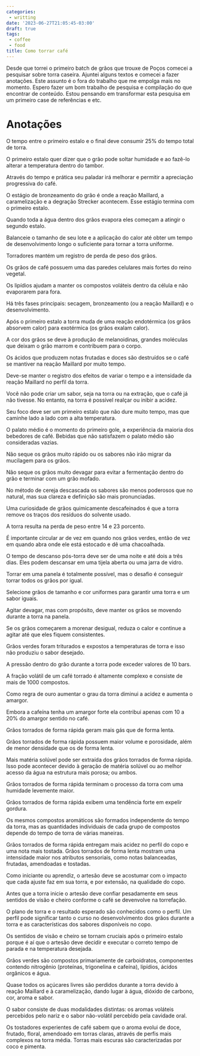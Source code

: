 ```yaml
---
categories:
 - writting
date: '2023-06-27T21:05:45-03:00'
draft: true
tags:
 - coffee
 - food
title: Como torrar café
---
```


Desde que torrei o primeiro batch de grãos que trouxe de Poços comecei a pesquisar sobre torra caseira. Ajuntei alguns textos e comecei a fazer anotações. Este assunto é o fora do trabalho que me empolga mais no momento. Espero fazer um bom trabalho de pesquisa e compilação do que encontrar de conteúdo. Estou pensando em transformar esta pesquisa em um primeiro case de referências e etc.

# Anotações

O tempo entre o primeiro estalo e o final deve consumir 25% do tempo total de torra.

O primeiro estalo quer dizer que o grão pode soltar humidade e ao fazê-lo alterar a temperatura dentro do tambor.

Através do tempo e prática seu paladar irá melhorar e permitir a apreciação progressiva do café.

O estágio de bronzeamento do grão é onde a reação Maillard, a caramelização e a degração Strecker acontecem. Esse estágio termina com o primeiro estalo.

Quando toda a água dentro dos grãos evapora eles começam a atingir o segundo estalo.

Balanceie o tamanho de seu lote e a aplicação do calor até obter um tempo de desenvolvimento longo o suficiente para tornar a torra uniforme.

Torradores mantém um registro de perda de peso dos grãos.

Os grãos de café possuem uma das paredes celulares mais fortes do reino vegetal.

Os lipídios ajudam a manter os compostos voláteis dentro da célula e não evaporarem para fora.

Há três fases principais: secagem, bronzeamento (ou a reação Maillard) e o desenvolvimento.

Após o primeiro estalo a torra muda de uma reação endotérmica (os grãos absorvem calor) para exotérmica (os grãos exalam calor).

A cor dos grãos se deve à produção de melanoidinas, grandes moléculas que deixam o grão marrom e contribuem para o corpo.

Os ácidos que produzem notas frutadas e doces são destruídos se o café se mantiver na reação Maillard por muito tempo.

Deve-se manter o registro dos efeitos de variar o tempo e a intensidade da reação Maillard no perfil da torra.

Você não pode criar um sabor, seja na torra ou na extração, que o café já não tivesse. No entanto, na torra é possível realçar ou inibir a acidez.

Seu foco deve ser um primeiro estalo que não dure muito tempo, mas que caminhe lado a lado com a alta temperatura.

O palato médio é o momento do primeiro gole, a experiência da maioria dos bebedores de café. Bebidas que não satisfazem o palato médio são consideradas vazias.

Não seque os grãos muito rápido ou os sabores não irão migrar da mucilagem para os grãos.

Não seque os grãos muito devagar para evitar a fermentação dentro do grão e terminar com um grão mofado.

No método de cereja descascada os sabores são menos poderosos que no natural, mas sua clareza e definição são mais pronunciadas.

Uma curiosidade de grãos quimicamente descafeinados é que a torra remove os traços dos resíduos do solvente usado.

A torra resulta na perda de peso entre 14 e 23 porcento.

É importante circular ar de vez em quando nos grãos verdes, então de vez em quando abra onde ele está estocado e dê uma chacoalhada.

O tempo de descanso pós-torra deve ser de uma noite e até dois a três dias. Eles podem descansar em uma tijela aberta ou uma jarra de vidro.

Torrar em uma panela é totalmente possível, mas o desafio é conseguir torrar todos os grãos por igual.

Selecione grãos de tamanho e cor uniformes para garantir uma torra e um sabor iguais.

Agitar devagar, mas com propósito, deve manter os grãos se movendo durante a torra na panela.

Se os grãos começarem a morenar desigual, reduza o calor e continue a agitar até que eles fiquem consistentes.

Grãos verdes foram triturados e expostos a temperaturas de torra e isso não produziu o sabor desejado.

A pressão dentro do grão durante a torra pode exceder valores de 10 bars.

A fração volátil de um café torrado é altamente complexo e consiste de mais de 1000 compostos.

Como regra de ouro aumentar o grau da torra diminui a acidez e aumenta o amargor.

Embora a cafeína tenha um amargor forte ela contribui apenas com 10 a 20% do amargor sentido no café.

Grãos torrados de forma rápida geram mais gás que de forma lenta.

Grãos torrados de forma rápida possuem maior volume e porosidade, além de menor densidade que os de forma lenta.

Mais matéria solúvel pode ser extraída dos grãos torrados de forma rápida. Isso pode acontecer devido à geração de matéria solúvel ou ao melhor acesso da água na estrutura mais porosa; ou ambos.

Grãos torrados de forma rápida terminam o processo da torra com uma humidade levemente maior.

Grãos torrados de forma rápida exibem uma tendência forte em expelir gordura.

Os mesmos compostos aromáticos são formados independente do tempo da torra, mas as quantidades individuais de cada grupo de compostos depende do tempo de torra de várias maneiras.

Grãos torrados de forma rápida entregam mais acidez no perfil do copo e uma nota mais tostada. Grãos torrados de forma lenta mostram uma intensidade maior nos atributos sensoriais, como notas balanceadas, frutadas, amendoadas e tostadas.

Como iniciante ou aprendiz, o artesão deve se acostumar com o impacto que cada ajuste faz em sua torra, e por extensão, na qualidade do copo.

Antes que a torra inicie o artesão deve confiar pesadamente em seus sentidos de visão e cheiro conforme o café se devenvolve na torrefação.

O plano de torra e o resultado esperado são conhecidos como o perfil. Um perfil pode significar tanto o curso no desenvolvimento dos grãos durante a torra e as características dos sabores disponíveis no copo.

Os sentidos de visão e cheiro se tornam cruciais após o primeiro estalo porque é aí que o artesão deve decidir e executar o correto tempo de parada e na temperatura desejada.

Grãos verdes são compostos primariamente de carboidratos, componentes contendo nitrogênio (proteínas, trigonelina e cafeína), lipídios, ácidos orgânicos e água.

Quase todos os açúcares livres são perdidos durante a torra devido à reação Maillard e à caramelização, dando lugar à água, dióxido de carbono, cor, aroma e sabor.

O sabor consiste de duas modalidades distintas: os aromas voláteis percebidos pelo nariz e o sabor não-volátil percebido pela cavidade oral.

Os tostadores experientes de café sabem que o aroma evolui de doce, frutado, floral, amendoado em torras claras, através de perfis mais complexos na torra média. Torras mais escuras são caracterizadas por coco e pimenta.
